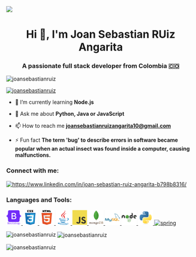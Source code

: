 <img src="https://i.imgur.com/tZjnfKN.png">

<h1 align="center">Hi 👋, I'm Joan Sebastian RUiz Angarita</h1>
<h3 align="center">A passionate full stack developer from Colombia 🇨🇴</h3>

<p align="left"> <img src="https://komarev.com/ghpvc/?username=joansebastianruiz&label=Profile%20views&color=0e75b6&style=flat" alt="joansebastianruiz" /> </p>

<p align="left"> <a href="https://github.com/ryo-ma/github-profile-trophy"><img src="https://github-profile-trophy.vercel.app/?username=joansebastianruiz" alt="joansebastianruiz" /></a> </p>

- 🌱 I’m currently learning **Node.js**

- 💬 Ask me about **Python, Java or JavaScript**

- 📫 How to reach me **joansebastianruizangarita10@gmail.com**

- ⚡ Fun fact **The term 'bug' to describe errors in software became popular when an actual insect was found inside a computer, causing malfunctions.**

<h3 align="left">Connect with me:</h3>
<p align="left">
<a href="https://linkedin.com/in/https://www.linkedin.com/in/joan-sebastian-ruiz-angarita-b798b8316/" target="blank"><img align="center" src="https://raw.githubusercontent.com/rahuldkjain/github-profile-readme-generator/master/src/images/icons/Social/linked-in-alt.svg" alt="https://www.linkedin.com/in/joan-sebastian-ruiz-angarita-b798b8316/" height="30" width="40" /></a>
</p>

<h3 align="left">Languages and Tools:</h3>
<p align="left"> <a href="https://getbootstrap.com" target="_blank" rel="noreferrer"> <img src="https://raw.githubusercontent.com/devicons/devicon/master/icons/bootstrap/bootstrap-plain-wordmark.svg" alt="bootstrap" width="40" height="40"/> </a> <a href="https://www.w3schools.com/css/" target="_blank" rel="noreferrer"> <img src="https://raw.githubusercontent.com/devicons/devicon/master/icons/css3/css3-original-wordmark.svg" alt="css3" width="40" height="40"/> </a> <a href="https://www.w3.org/html/" target="_blank" rel="noreferrer"> <img src="https://raw.githubusercontent.com/devicons/devicon/master/icons/html5/html5-original-wordmark.svg" alt="html5" width="40" height="40"/> </a> <a href="https://www.java.com" target="_blank" rel="noreferrer"> <img src="https://raw.githubusercontent.com/devicons/devicon/master/icons/java/java-original.svg" alt="java" width="40" height="40"/> </a> <a href="https://developer.mozilla.org/en-US/docs/Web/JavaScript" target="_blank" rel="noreferrer"> <img src="https://raw.githubusercontent.com/devicons/devicon/master/icons/javascript/javascript-original.svg" alt="javascript" width="40" height="40"/> </a> <a href="https://www.mongodb.com/" target="_blank" rel="noreferrer"> <img src="https://raw.githubusercontent.com/devicons/devicon/master/icons/mongodb/mongodb-original-wordmark.svg" alt="mongodb" width="40" height="40"/> </a> <a href="https://www.mysql.com/" target="_blank" rel="noreferrer"> <img src="https://raw.githubusercontent.com/devicons/devicon/master/icons/mysql/mysql-original-wordmark.svg" alt="mysql" width="40" height="40"/> </a> <a href="https://nodejs.org" target="_blank" rel="noreferrer"> <img src="https://raw.githubusercontent.com/devicons/devicon/master/icons/nodejs/nodejs-original-wordmark.svg" alt="nodejs" width="40" height="40"/> </a> <a href="https://www.python.org" target="_blank" rel="noreferrer"> <img src="https://raw.githubusercontent.com/devicons/devicon/master/icons/python/python-original.svg" alt="python" width="40" height="40"/> </a> <a href="https://spring.io/" target="_blank" rel="noreferrer"> <img src="https://www.vectorlogo.zone/logos/springio/springio-icon.svg" alt="spring" width="40" height="40"/> </a> </p>

<p><img align="left" src="https://github-readme-stats.vercel.app/api/top-langs?username=joansebastianruiz&show_icons=true&locale=en&layout=compact" alt="joansebastianruiz" /></p>

<p>&nbsp;<img align="center" src="https://github-readme-stats.vercel.app/api?username=joansebastianruiz&show_icons=true&locale=en" alt="joansebastianruiz" /></p>

<p><img align="center" src="https://github-readme-streak-stats.herokuapp.com/?user=joansebastianruiz&" alt="joansebastianruiz" /></p>
